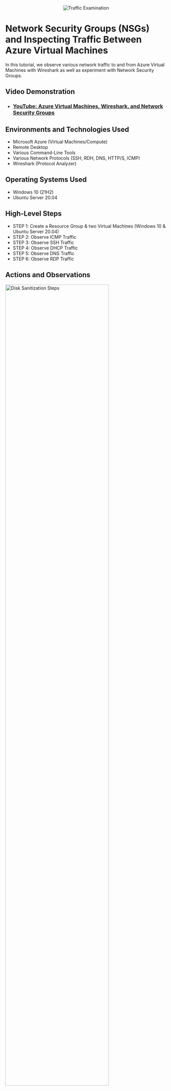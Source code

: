 <p align="center">
<img src="https://i.imgur.com/Ua7udoS.png" alt="Traffic Examination"/>
</p>

<h1>Network Security Groups (NSGs) and Inspecting Traffic Between Azure Virtual Machines</h1>
In this tutorial, we observe various network traffic to and from Azure Virtual Machines with Wireshark as well as experiment with Network Security Groups. <br />


<h2>Video Demonstration</h2>

- ### [YouTube: Azure Virtual Machines, Wireshark, and Network Security Groups](https://www.youtube.com)

<h2>Environments and Technologies Used</h2>

- Microsoft Azure (Virtual Machines/Compute)
- Remote Desktop
- Various Command-Line Tools
- Various Network Protocols (SSH, RDH, DNS, HTTP/S, ICMP)
- Wireshark (Protocol Analyzer)

<h2>Operating Systems Used </h2>

- Windows 10 (21H2)
- Ubuntu Server 20.04

<h2>High-Level Steps</h2>

- STEP 1: Create a Resource Group & two Virtual Machines (Windows 10 & Ubuntu Server 20.04)
- STEP 2: Observe ICMP Traffic
- STEP 3: Observe SSH Traffic
- STEP 4: Observe DHCP Traffic
- STEP 5: Observe DNS Traffic
- STEP 6: Observe RDP Traffic  

<h2>Actions and Observations</h2>

 <p>
<img src="https://i.imgur.com/sTqUBJf.png" height="80%" width="80%" alt="Disk Sanitization Steps"/>
</p>
<p>
<p>
<img src="https://i.imgur.com/ZMXNHKq.png" height="80%" width="80%" alt="Disk Sanitization Steps"/>
</p>
<p>
</h2>STEP 1: CREATE OUR RESOURCES</h2>

  - Create a Resource Group "RG-LabNP"
  - Create VM1 as a Windows 10 VM (create credentials)
  - Create VM2 as a Ubuntu Server 20.04 (create credentials)
</p>
<br />

 <p>
<img src="https://i.imgur.com/y3C5bi1.png" height="80%" width="80%" alt="Disk Sanitization Steps"/>
</p>
<p>
 <p>
<img src="https://i.imgur.com/QhQGJgn.png" height="80%" width="80%" alt="Disk Sanitization Steps"/>
</p>
<p>
 <p>
<img src="https://i.imgur.com/vbN8c2J.png" height="80%" width="80%" alt="Disk Sanitization Steps"/>
</p>
<p>
 <p>
<img src="https://i.imgur.com/jQ0TCmC.png" height="80%" width="80%" alt="Disk Sanitization Steps"/>
</p>
<p>
 <p>
<img src="https://i.imgur.com/fpph90d.png" height="80%" width="80%" alt="Disk Sanitization Steps"/>
</p>
<p>
</h2>STEP 2: OBSERVE ICMP TRAFFIC</h2>

  - Open Microsoft Remote Desktop and paste the Public IP Address of VM1 and continue to login using previous credentials
  - Open up the Browser in VM1 and google "download WireShark"
  - Once it is finished installing open up WireShark and filter for ICMP traffic only
  - Retrieve the private IP Address from the Ubuntu VM and attempt to ping it from within the Windows 10 VM
  - Attempt to Ping www.google.com and observe the traffic
  - Create perpetual ping (-t) from VM1 to VM2 and observe the traffic
  - Stop the pinging activity
</p>
<br />

 <p>
<img src="https://i.imgur.com/7609csE.png" height="80%" width="80%" alt="Disk Sanitization Steps"/>
</p>
<p>
 <p>
<img src="https://i.imgur.com/y04bJyP.png" height="80%" width="80%" alt="Disk Sanitization Steps"/>
</p>
<p>
 <p>
<img src="https://i.imgur.com/gNygHVs.png" height="80%" width="80%" alt="Disk Sanitization Steps"/>
</p>
<p>
</h2>STEP 3: OBSERVE SSH TRAFFIC</h2>

  - Hop back into WireShark and filter for SSH traffic only
  - From the Windows 10 VM, "SSH into" your Ubuntu Virtual Machine (via its private IP address)
  - Type commands (username, pwd, etc) into the linux SSH connection and observe SSH traffic spam in WireShark
  - Exit the SSH Connection by typing 'exit' and pressing Enter
</p>
<br />

 <p>
<img src="https://i.imgur.com/YKpMsef.png" height="80%" width="80%" alt="Disk Sanitization Steps"/>
</p>
<p>
</h2>STEP 9: DOWNLOAD AND INSTALL VC_redist.86.exe</h2>

  - Google and Download VC_redist.8.exe
</p>
<br />

 <p>
<img src="https://i.imgur.com/YKpMsef.png" height="80%" width="80%" alt="Disk Sanitization Steps"/>
</p>
<p>
</h2>STEP 9: DOWNLOAD AND INSTALL VC_redist.86.exe</h2>

  - Google and Download VC_redist.8.exe
</p>
<br />

 <p>
<img src="https://i.imgur.com/YKpMsef.png" height="80%" width="80%" alt="Disk Sanitization Steps"/>
</p>
<p>
</h2>STEP 9: DOWNLOAD AND INSTALL VC_redist.86.exe</h2>

  - Google and Download VC_redist.8.exe
</p>
<br />
